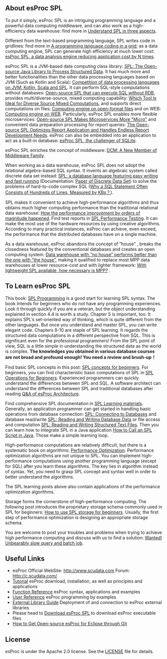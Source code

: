 ##	About esProc SPL


To put it simply, esProc SPL is an intriguing programming language and a powerful data computing middleware, and can also work as a high-efficiency data warehouse: find more in [Understand SPL in three aspects](https://blog.scudata.com/understand-spl-in-three-aspects/).

Different from the text-based programming language, SPL writes code in gridlines: find more in [A programming language coding in a grid](https://blog.scudata.com/a-programming-language-coding-in-a-grid/); as a data computing engine, SPL can generate high efficiency at much lower cost:  [esProc SPL, a data analysis engine reducing application cost by N times](https://blog.scudata.com/esproc-spl-a-data-analysis-engine-reducing-application-cost-by-n-times/).

esProc SPL is a JVM-based data computing class library: [SPL: The Open-source Java Library to Process Structured Data](https://blog.scudata.com/spl-the-open-source-java-library-to-process-structured-data/). It has much more and better functionalities than the other data processing languages based on JVM (Such as Kotlin and Scala): [Competition of data processing languages on JVM: Kotlin, Scala and SPL](https://blog.scudata.com/competition-of-data-processing-languages-on-jvm-kotlin-scala-and-spl/). It can perform SQL-style computations without databases:  [Open-source SPL that can execute SQL without RDB](https://blog.scudata.com/open-source-spl-that-can-execute-sql-without-rdb/), provides multi/diverse-source, mixed computing capability:  [Which Tool Is Ideal for Diverse Source Mixed Computations](https://blog.scudata.com/which-tool-is-ideal-for-diverse-source-mixed-computations/), and supports direct computations on files:  [Computing engine on open-format files](https://blog.scudata.com/computing-engine-on-open-format-files/) and on WEB: [Computing engine on WEB](https://blog.scudata.com/computing-engine-on-web/). Particularly, esProc SPL enables more flexible microservices: [Open-source SPL Makes Microservices More "Micro"](https://blog.scudata.com/open-source-spl-makes-microservices-more-micro/) and convenient data preparation processing for report queries:  [The Open-source SPL Optimizes Report Application and Handles Endless Report Development Needs](https://blog.scudata.com/the-open-source-spl-optimizes-report-application-and-handles-endless-report-development-needs/). esProc can also be embedded into an application to act as a built-in database:  [esProc SPL, the challenger of SQLite](https://blog.scudata.com/esproc-spl-the-challenger-of-sqlite/).

esProc SPL enriches the concept of middleware:  [DCM: A New Member of Middleware Family](https://blog.scudata.com/dcm-a-new-member-of-middleware-family/).

When working as a data warehouse, esProc SPL does not adopt the relational algebra-based SQL syntax. It invents an algebraic system called discrete data set instead:  [SPL: a database language featuring easy writing and fast running](https://blog.scudata.com/spl-a-database-language-featuring-easy-writing-and-fast-running/)  (Documentation: [Paper of Discrete Data Set](https://c.scudata.com/article/1694595486828)) to solve the problems of hard-to-code complex SQL ([Why a SQL Statement Often Consists of Hundreds of Lines, Measured by KBs？](https://blog.scudata.com/why-a-sql-statement-often-consists-of-hundreds-of-lines-measured-by-kbs%ef%bc%9f/)).

SPL makes it convenient to achieve high-performance algorithms and thus obtains much higher computing performance than the traditional relational data warehouse: [How the performance improvement by orders of magnitude happened](https://blog.scudata.com/how-the-performance-improvement-by-orders-of-magnitude-happened/). Find test reports in [SPL Performance Testing](https://blog.scudata.com/spl-technology-evaluation/). It can make the most use of the hardware resources by using creative algorithms. According to many practical instances, esProc can achieve, even exceed, the performance that the distributed databases have on a single machine.

As a data warehouse, esProc abandons the concept of “house” , breaks the closedness featured by the conventional databases and creates an open computing system: [Data warehouse with “no house” performs better than the one with “the house”](https://blog.scudata.com/data-warehouse-with-no-house-performs-better-than-the-one-with-the-house/), making it qualified to replace most MPP data warehouses at lower resource-cost and with lighter framework: [With lightweight SPL available, how necessary is MPP?](https://blog.scudata.com/with-lightweight-spl-available-how-necessary-is-mpp/) .

##	To Learn esProc SPL

This book: [SPL Programming](http://c.scudata.com/article/1634722432114) is a good start for learning SPL syntax. The book intends for beginners who do not have any programming experiences. Look it through quickly if you are a veteran, but the object understanding explained in section 4.4 is worth a study. Chapter 5 is important, too. It explains SPL’s set-oriented way of thinking, which is quite different from the other languages. But once you understand and master SPL, you can write elegant code. Chapters 8-10 are staple of SPL learning. It regards the structured data computations in a different perspective from SQL. This is significant even for the professional programmers! From the SPL point of view, SQL is a little simple in understanding the structured data as the world is complex. **The knowledges you obtained in various database courses are not broad and profound enough! You need a review and brush-up！**

Find basic SPL concepts in this post: [SPL concepts for beginners](https://blog.scudata.com/spl-concepts-for-beginners/). For beginners, you can find characteristic basic computations of SPL in [SPL Operations for Beginners](https://blog.scudata.com/spl-operations-for-beginners/). Experienced programmers can quickly understand the differences between SPL and SQL. A software architect can understand the differences between SPL and traditional databases after reading  [Q&A of esProc Architecture](https://blog.scudata.com/qa-of-esproc-architecture/).

Find comprehensive SPL documentation in  [SPL Learning materials](https://blog.scudata.com/spl-learning-materials/). Generally, an application programmer can get started in handling basic operations from database connection:  [SPL: Connecting to Databases](https://blog.scudata.com/spl-connecting-to-databases/) and database read/write  [SPL: Reading and Writing Database Data](https://blog.scudata.com/spl-reading-and-writing-database-data/) or file access and computation  [SPL: Reading and Writing Structured Text Files](https://blog.scudata.com/spl-reading-and-writing-structured-text-files/). Then you can learn how to integrate SPL in a Java application [How to Call an SPL Script in Java](https://blog.scudata.com/how-to-call-an-spl-script-in-java/). Those make a simple learning loop.

High-performance computations are relatively difficult, but there is a systematic book on algorithms: [Performance Optimization](https://c.scudata.com/article/1641367696194). Performance optimization algorithms are not unique to SPL. You can implement high-performance computations using another programming language (except for SQL) after you learn these algorithms. The key lies in algorithm instead of syntax. Yet, you need to grasp SPL concept and syntax well in order to better understand the algorithms.

The SPL learning posts above also contain applications of the performance optimization algorithms.

Storage forms the cornerstone of high-performance computing. The following post introduces the proprietary storage schema commonly used in SPL for beginners: [How to use SPL storage for beginners](https://blog.scudata.com/how-to-use-spl-storage-for-beginners/). Usually, the first step of performance optimization is designing an appropriate storage schema.

You are welcome to post your troubles and problems when trying to achieve high performance computing and discuss with us to find a solution: [Wanted! Unbearably slow query and batch job](http://www.scudata.com/html/Unbearably-slow-query-and-batch-job.html).



## Useful Links

*   esProc Official WebSite: http://www.scudata.com  Forum: http://c.scudata.com/
*   [Tutorial](http://doc.scudata.com/esproc/tutorial/) esProc download, installation, as well as principles and applications
*   [Function Reference](http://doc.scudata.com/esproc/func/) esProc syntax, applications and examples
*   [User Reference](http://doc.scudata.com/esproc/manual/) esProc programming by examples
*   [External Library Guide](http://doc.scudata.com/esproc/ext/) Deployment of and connection to esProc external libraries
*   Please head to [Download esProc SPL](http://c.scudata.com/article/1595817756260) to download esProc executable files
*   [How to Get Open-source esProc for Eclipse through Git](http://c.scudata.com/article/1677815008127) 

## License

esProc is under the Apache 2.0 license. See the [LICENSE](./LICENSE) file for details.
